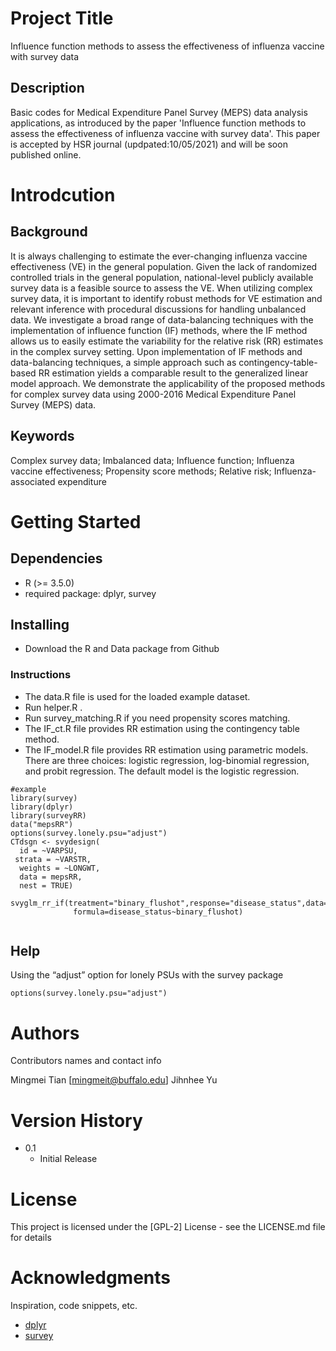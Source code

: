 # Project Title

Influence function methods to assess the effectiveness of influenza vaccine with survey data

## Description

Basic codes for Medical Expenditure Panel Survey (MEPS) data analysis applications, as introduced by the paper 'Influence function methods to assess the effectiveness of influenza vaccine with survey data'. This paper is accepted by HSR journal (updpated:10/05/2021) and will be soon published online.

# Introdcution
## Background
It is always challenging to estimate the ever-changing influenza vaccine effectiveness (VE) in the general population. Given the lack of randomized controlled trials in the general population, national-level publicly available survey data is a feasible source to assess the VE. When utilizing complex survey data, it is important to identify robust methods for VE estimation and relevant inference with procedural discussions for handling unbalanced data. We investigate a broad range of data-balancing techniques with the implementation of influence function (IF) methods, where the IF method allows us to easily estimate the variability for the relative risk (RR) estimates in the complex survey setting. Upon implementation of IF methods and data-balancing techniques, a simple approach such as contingency-table-based RR estimation yields a comparable result to the generalized linear model approach. We demonstrate the applicability of the proposed methods for complex survey data using 2000-2016 Medical Expenditure Panel Survey (MEPS) data. 

## Keywords
Complex survey data; Imbalanced data; Influence function; Influenza vaccine effectiveness; Propensity score methods; Relative risk; Influenza-associated expenditure


# Getting Started

## Dependencies

* R (>= 3.5.0)
* required package: dplyr, survey

## Installing

* Download the R and Data package from Github

### Instructions

*  The data.R file is used for the loaded example dataset.
*  Run helper.R .
*  Run survey_matching.R if you need propensity scores matching.
*  The IF_ct.R file provides RR estimation using the contingency table method.
*  The IF_model.R file provides RR estimation using parametric models. There are three choices: logistic regression, log-binomial regression, and probit regression. The default model is the logistic regression.
```
#example
library(survey)
library(dplyr)
library(surveyRR)
data("mepsRR")
options(survey.lonely.psu="adjust")
CTdsgn <- svydesign(
  id = ~VARPSU,
 strata = ~VARSTR,
  weights = ~LONGWT,
  data = mepsRR,
  nest = TRUE)
  svyglm_rr_if(treatment="binary_flushot",response="disease_status",data=mepsRR,design=CTdsgn,
              formula=disease_status~binary_flushot)


```

## Help

Using the “adjust” option for lonely PSUs with the survey package
```
options(survey.lonely.psu="adjust")
```

# Authors

Contributors names and contact info

Mingmei Tian [mingmeit@buffalo.edu]
Jihnhee Yu


# Version History
* 0.1
    * Initial Release

# License

This project is licensed under the [GPL-2] License - see the LICENSE.md file for details

# Acknowledgments

Inspiration, code snippets, etc.
* [dplyr](https://github.com/tidyverse/dplyr)
* [survey](https://cran.r-project.org/web/packages/survey/index.html)

